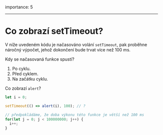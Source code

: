 importance: 5

---

# Co zobrazí setTimeout?

V níže uvedeném kódu je načasováno volání `setTimeout`, pak proběhne náročný výpočet, jehož dokončení bude trvat více než 100 ms.

Kdy se načasovaná funkce spustí?

1. Po cyklu.
2. Před cyklem.
3. Na začátku cyklu.


Co zobrazí `alert`?

```js
let i = 0;

setTimeout(() => alert(i), 100); // ?

// předpokládáme, že doba výkonu této funkce je větší než 100 ms
for(let j = 0; j < 100000000; j++) {
  i++; 
}
```
